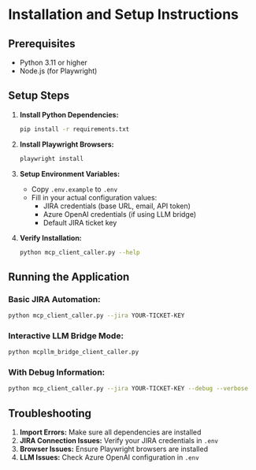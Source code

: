 # Installation and Setup Instructions

## Prerequisites
- Python 3.11 or higher
- Node.js (for Playwright)

## Setup Steps

1. **Install Python Dependencies:**
   ```bash
   pip install -r requirements.txt
   ```

2. **Install Playwright Browsers:**
   ```bash
   playwright install
   ```

3. **Setup Environment Variables:**
   - Copy `.env.example` to `.env`
   - Fill in your actual configuration values:
     - JIRA credentials (base URL, email, API token)
     - Azure OpenAI credentials (if using LLM bridge)
     - Default JIRA ticket key

4. **Verify Installation:**
   ```bash
   python mcp_client_caller.py --help
   ```

## Running the Application

### Basic JIRA Automation:
```bash
python mcp_client_caller.py --jira YOUR-TICKET-KEY
```

### Interactive LLM Bridge Mode:
```bash
python mcpllm_bridge_client_caller.py
```

### With Debug Information:
```bash
python mcp_client_caller.py --jira YOUR-TICKET-KEY --debug --verbose
```

## Troubleshooting

1. **Import Errors:** Make sure all dependencies are installed
2. **JIRA Connection Issues:** Verify your JIRA credentials in `.env`
3. **Browser Issues:** Ensure Playwright browsers are installed
4. **LLM Issues:** Check Azure OpenAI configuration in `.env`